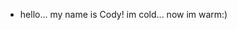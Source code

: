 - hello...
my name is Cody!
im cold...
now im warm:)
<!---
CodyGant/CodyGant is a ✨ special ✨ repository because its `README.md` (this file) appears on your GitHub profile.
You can click the Preview link to take a look at your changes.
--->
